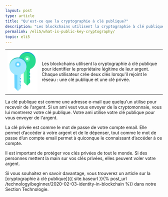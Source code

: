 ```yaml
---
layout: post
type: article
title: "Qu'est-ce que la cryptographie à clé publique?"
description: "Les blockchains utilisent la cryptographie à clé publique pour identifier le propriétaire légitime de leur argent."
permalink: /eli5/what-is-public-key-cryptography/
topic: eli5
---
```


<table class="table lead">
    <tr>
        <td class="icon"><img src="/assets/post_files/eli5/what-is-public-key-cryptography/Keys.jpg" alt="Keys"></td>
        <td>
            Les blockchains utilisent la cryptographie à clé publique pour identifier le propriétaire légitime de leur argent. Chaque utilisateur crée deux clés lorsqu'il rejoint le réseau : une clé publique et une clé privée.
        </td>
    </tr>
</table>  

La clé publique est comme une adresse e-mail que quelqu'un utilise pour recevoir de l'argent. Si un ami veut vous envoyer de la cryptomonnaie, vous lui montrerez votre clé publique. Votre ami utilise votre clé publique pour vous envoyer de l'argent.

La clé privée est comme le mot de passe de votre compte email. Elle permet d’accéder à votre argent et de le dépenser, tout comme le mot de passe d’un compte email permet à quiconque le connaissant d’accéder à ce compte.

Il est important de protéger vos clés privées de tout le monde. Si des personnes mettent la main sur vos clés privées, elles peuvent voler votre argent.

Si vous souhaitez en savoir davantage, vous trouverez un article sur la [cryptographie à clé publique]({{ site.baseurl }}{% post_url /technology/beginner/2020-02-03-identity-in-blockchain %}) dans notre Section Technologie.